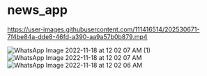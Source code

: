 # news_app




https://user-images.githubusercontent.com/111416514/202530671-7f4be84a-dde8-46fd-a390-aa9a57b0b879.mp4



![WhatsApp Image 2022-11-18 at 12 02 07 AM (1)](https://user-images.githubusercontent.com/111416514/202530189-24a470df-9d52-483d-82f9-12b08ceb01ce.jpeg)
![WhatsApp Image 2022-11-18 at 12 02 07 AM](https://user-images.githubusercontent.com/111416514/202530202-9c7ba06d-5d52-4924-88b0-09c98542c1fc.jpeg)
![WhatsApp Image 2022-11-18 at 12 02 06 AM](https://user-images.githubusercontent.com/111416514/202530208-4c4e70e5-cfcb-419b-83cb-68f84859e3e7.jpeg)

